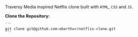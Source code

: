 Traversy Media inspired Netflix clone built with `HTML`, `CSS` and `JS`.
 
**Clone the Repository:**

    ```
    git clone git@github.com:ebarthur/netflix-clone.git
    ```